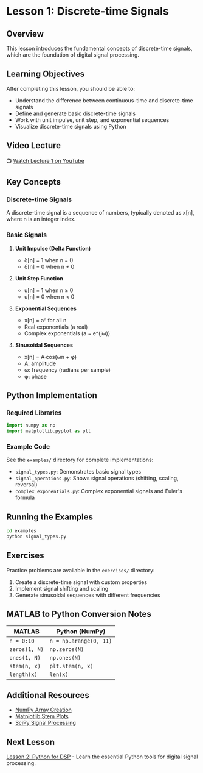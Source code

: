 # Lesson 1: Discrete-time Signals

## Overview

This lesson introduces the fundamental concepts of discrete-time signals, which are the foundation of digital signal processing.

## Learning Objectives

After completing this lesson, you should be able to:
- Understand the difference between continuous-time and discrete-time signals
- Define and generate basic discrete-time signals
- Work with unit impulse, unit step, and exponential sequences
- Visualize discrete-time signals using Python

## Video Lecture

📺 [Watch Lecture 1 on YouTube](https://www.youtube.com/watch?v=hVOA8VtKLgk&list=PLuh62Q4Sv7BUSzx5Jr8Wrxxn-U10qG1et&index=1)

## Key Concepts

### Discrete-time Signals

A discrete-time signal is a sequence of numbers, typically denoted as x[n], where n is an integer index.

### Basic Signals

1. **Unit Impulse (Delta Function)**
   - δ[n] = 1 when n = 0
   - δ[n] = 0 when n ≠ 0

2. **Unit Step Function**
   - u[n] = 1 when n ≥ 0
   - u[n] = 0 when n < 0

3. **Exponential Sequences**
   - x[n] = aⁿ for all n
   - Real exponentials (a real)
   - Complex exponentials (a = e^(jω))

4. **Sinusoidal Sequences**
   - x[n] = A·cos(ωn + φ)
   - A: amplitude
   - ω: frequency (radians per sample)
   - φ: phase

## Python Implementation

### Required Libraries

```python
import numpy as np
import matplotlib.pyplot as plt
```

### Example Code

See the `examples/` directory for complete implementations:
- `signal_types.py`: Demonstrates basic signal types
- `signal_operations.py`: Shows signal operations (shifting, scaling, reversal)
- `complex_exponentials.py`: Complex exponential signals and Euler's formula

## Running the Examples

```bash
cd examples
python signal_types.py
```

## Exercises

Practice problems are available in the `exercises/` directory:
1. Create a discrete-time signal with custom properties
2. Implement signal shifting and scaling
3. Generate sinusoidal sequences with different frequencies

## MATLAB to Python Conversion Notes

| MATLAB | Python (NumPy) |
|--------|----------------|
| `n = 0:10` | `n = np.arange(0, 11)` |
| `zeros(1, N)` | `np.zeros(N)` |
| `ones(1, N)` | `np.ones(N)` |
| `stem(n, x)` | `plt.stem(n, x)` |
| `length(x)` | `len(x)` |

## Additional Resources

- [NumPy Array Creation](https://numpy.org/doc/stable/user/basics.creation.html)
- [Matplotlib Stem Plots](https://matplotlib.org/stable/api/_as_gen/matplotlib.pyplot.stem.html)
- [SciPy Signal Processing](https://docs.scipy.org/doc/scipy/reference/signal.html)

## Next Lesson

[Lesson 2: Python for DSP](../lesson_02/) - Learn the essential Python tools for digital signal processing.
